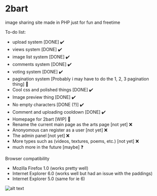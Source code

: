 # 2bart
image sharing site made in PHP just for fun and freetime

To-do list:
- upload system [DONE] ✔️
- views system [DONE] ✔️
- image list system [DONE] ✔️
- comments system [DONE] ✔️
- voting system [DONE] ✔️ 
- pagination system [Probably i may have to do the 1, 2, 3 pagination thing] 🚧
- Cool css and polished things [DONE] ✔️
- Image preview thing [DONE] ✔️
- No empty characters [DONE (?)] ✔️
- Comment and uploading cooldown [DONE] ✔️
- Homepage for 2bart [WIP] 🚧
- Rename the current main page as the arts page [not yet] ❌
- Anonyomous can register as a user [not yet] ❌
- The admin panel [not yet] ❌
- More types such as (videos, textures, poems, etc.) [not yet] ❌
- much more in the future [maybe] ❓

Browser compatibility
- Mozilla Firefox 1.0 (works pretty well)
- Internet Explorer 6.0 (works well but had an issue with the paddings)
- Internet Explorer 5.0 (same for ie 6)

![alt text](https://cdn.discordapp.com/attachments/862154953295396884/897383852190892032/wtf.png)
